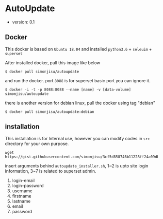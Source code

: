 # AutoUpdate

 - version: 0.1


## Docker 

This docker is based on `Ubuntu 18.04` and installed `python3.6` + `seleuim` + `superset`

After installed docker, pull this image like below

```
$ docker pull simonjisu/autoupdate
```

and run the docker. port `8088` is for superset basic port you can ignore it.

```
$ docker -i -t -p 8088:8088 --name [name] -v [data-volume] simonjisu/autoupdate
```

there is another version for debian linux, pull the docker using tag "debian"

```
$ docker pull simonjisu/autoupdate:debian
```

## installation

This installation is for Internal use, however you can modify codes in `src` directory for your own purpose.

```
wget https://gist.githubusercontent.com/simonjisu/3cf5d858746b11228ff24a09dbf4c832/raw/385a5b33f8617ec553dc8f9aaf0f6bd52a924135/autoupdate_installer.sh
```

insert arguments behind `autoupdate_installer.sh`, 1\~2 is upto site login information, 3\~7 is related to superset admin.

1. login-email
2. login-password
3. username  
4. firstname
5. lastname
6. email
7. password
